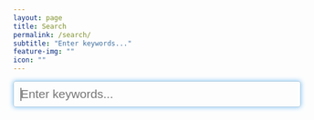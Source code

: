 ```yaml
---
layout: page
title: Search
permalink: /search/
subtitle: "Enter keywords..."
feature-img: ""
icon: ""
---
```


<!-- Html Elements for Search -->
<div id="search-container">
<input type="text" id="search-input" placeholder="Enter keywords..." class="search-bar" autofocus="">
<ul id="results-container" class="search-title"></ul>
</div>

<!-- Script pointing to Jekyll Instant Search js -->
<script src="/search.js" type="text/javascript"></script>

<!-- Configuration -->
<script>
SimpleJekyllSearch({
  searchInput: document.getElementById('search-input'),
  resultsContainer: document.getElementById('results-container'),
  json: '/search.json'
})
</script>

<style>
  .search-bar {
    display: block;
    width: 100%;
    height: 46px;
    padding: 6px 12px;
    font-size: 21px;
    line-height: 1.43;
    color: var(--text);
    background: var(--background) none;
    border: 1px solid #ccc;
    border-radius: 4px;
    -webkit-box-shadow: inset 0 1px 1px rgba(0, 0, 0, 0.075);
    box-shadow: inset 0 1px 1px rgba(0, 0, 0, 0.075);
    -webkit-transition: border-color ease-in-out 0.15s, -webkit-box-shadow ease-in-out 0.15s;
    -o-transition: border-color ease-in-out 0.15s, box-shadow ease-in-out 0.15s;
    transition: border-color ease-in-out 0.15s, box-shadow ease-in-out 0.15s;
  
    &:focus,
    &:hover {      
      outline: none;
      border: 1px solid #7bc1f7;
      box-shadow: 0px 0px 8px #7bc1f7;
      -moz-box-shadow: 0px 0px 8px #7bc1f7;
      -webkit-box-shadow: 0px 0px 8px #7bc1f7;
    }


    &::-moz-placeholder {
      color: var(--meta);
      opacity: 0.7;
    }
  
    &:-ms-input-placeholder,
    &::-webkit-input-placeholder {
      color: var(--meta);
      opacity: 0.7;
    }
  
    input {
      &[type=text] {
        height: 46px;
        padding: 10px 16px;
        font-size: 18px;
        line-height: 1.33;
        border-radius: 6px;
      }
    }
  }
  
  .search-title a {
    h3 {
      margin: 0;
      color: var(--link);
    }
  
    &:hover {
      text-decoration: none;
    }
  }
</style>